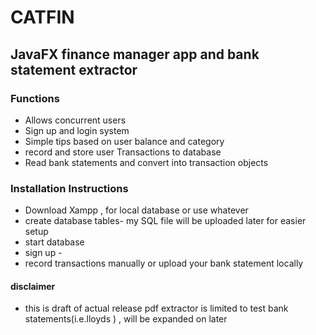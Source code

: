 # CATFIN 

## JavaFX finance manager app and bank statement extractor

### Functions
- Allows concurrent users
- Sign up and login system
- Simple tips based on user balance and category
- record and store user Transactions to database
- Read bank statements and convert into transaction objects

### Installation Instructions
- Download Xampp , for local database or use whatever
- create database tables- my SQL file will be uploaded later for easier setup
- start database
- sign up - 
- record transactions manually or upload your bank statement locally
  

#### disclaimer
- this is draft of actual release pdf extractor is limited to test bank statements(i.e.lloyds ) , will be expanded on later
